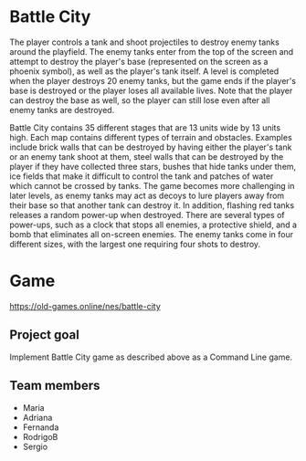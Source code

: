 # Battle City
The player controls a tank and shoot projectiles to destroy enemy tanks around the playfield. The enemy tanks enter from the top of the screen and attempt to destroy the player's base (represented on the screen as a phoenix symbol), as well as the player's tank itself. A level is completed when the player destroys 20 enemy tanks, but the game ends if the player's base is destroyed or the player loses all available lives. Note that the player can destroy the base as well, so the player can still lose even after all enemy tanks are destroyed.

Battle City contains 35 different stages that are 13 units wide by 13 units high. Each map contains different types of terrain and obstacles. Examples include brick walls that can be destroyed by having either the player's tank or an enemy tank shoot at them, steel walls that can be destroyed by the player if they have collected three stars, bushes that hide tanks under them, ice fields that make it difficult to control the tank and patches of water which cannot be crossed by tanks. The game becomes more challenging in later levels, as enemy tanks may act as decoys to lure players away from their base so that another tank can destroy it. In addition, flashing red tanks releases a random power-up when destroyed. There are several types of power-ups, such as a clock that stops all enemies, a protective shield, and a bomb that eliminates all on-screen enemies. The enemy tanks come in four different sizes, with the largest one requiring four shots to destroy.

# Game
https://old-games.online/nes/battle-city

## Project goal
Implement Battle City game as described above as a Command Line game.

## Team members
- Maria
- Adriana
- Fernanda
- RodrigoB
- Sergio